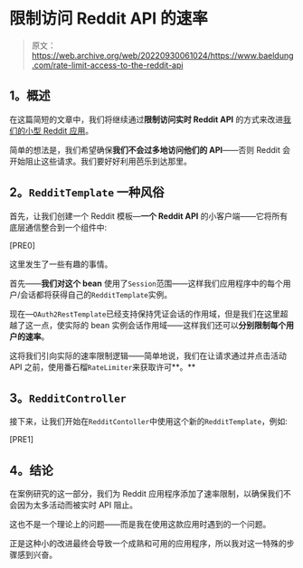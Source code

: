 # 限制访问 Reddit API 的速率

> 原文：<https://web.archive.org/web/20220930061024/https://www.baeldung.com/rate-limit-access-to-the-reddit-api>

## **1。概述**

在这篇简短的文章中，我们将继续通过**限制访问实时 Reddit API** 的方式来改进[我们的小型 Reddit 应用](/web/20220117213845/https://www.baeldung.com/case-study-a-reddit-app-with-spring)。

简单的想法是，我们希望确保**我们不会过多地访问他们的 API**——否则 Reddit 会开始阻止这些请求。我们要好好利用芭乐到达那里。

## **2。`RedditTemplate`** 一种风俗

首先，让我们创建一个 Reddit 模板—**一个 Reddit API** 的小客户端——它将所有底层通信整合到一个组件中:

[PRE0]

这里发生了一些有趣的事情。

首先——**我们对这个 bean** 使用了`Session`范围——这样我们应用程序中的每个用户/会话都将获得自己的`RedditTemplate`实例。

现在—`OAuth2RestTemplate`已经支持保持凭证会话的作用域，但是我们在这里超越了这一点，使实际的 bean 实例会话作用域——这样我们还可以**分别限制每个用户的速率**。

这将我们引向实际的速率限制逻辑——简单地说，我们在让请求通过并点击活动 API 之前，使用番石榴`RateLimiter`来获取许可**。**

## **3。`RedditController`**

接下来，让我们开始在`RedditContoller`中使用这个新的`RedditTemplate`，例如:

[PRE1]

## **4。结论**

在案例研究的这一部分，我们为 Reddit 应用程序添加了速率限制，以确保我们不会因为太多活动而被实时 API 阻止。

这也不是一个理论上的问题——而是我在使用这款应用时遇到的一个问题。

正是这种小的改进最终会导致一个成熟和可用的应用程序，所以我对这一特殊的步骤感到兴奋。